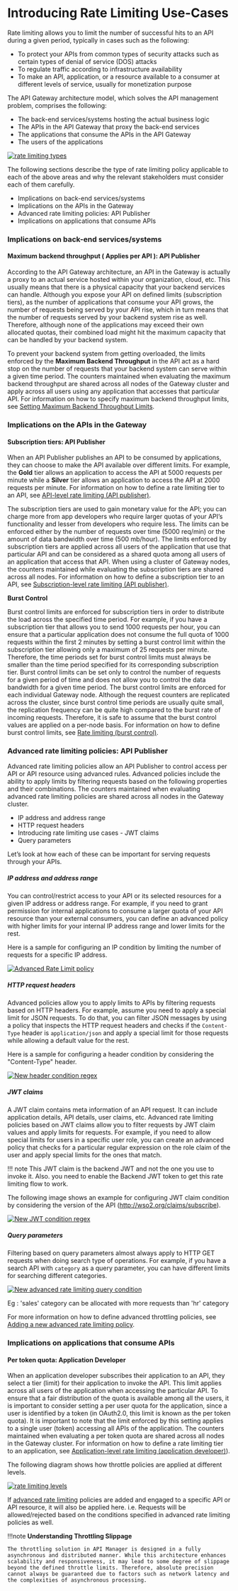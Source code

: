 # Introducing Rate Limiting Use-Cases

Rate limiting allows you to limit the number of successful hits to an API during a given period, typically in cases such as the following:

-   To protect your APIs from common types of security attacks such as certain types of denial of service (DOS) attacks
-   To regulate traffic according to infrastructure availability
-   To make an API, application, or a resource available to a consumer at different levels of service, usually for monetization purpose


The API Gateway architecture model, which solves the API management problem, comprises the following:

-   The back-end services/systems hosting the actual business logic
-   The APIs in the API Gateway that proxy the back-end services
-   The applications that consume the APIs in the API Gateway
-   The users of the applications

[![rate limiting types]({{base_path}}/assets/img/learn/throttling-types.png)]({{base_path}}/assets/img/learn/throttling-types.png)

The following sections describe the type of rate limiting policy applicable to each of the above areas and why the relevant stakeholders must consider each of them carefully.

-   Implications on back-end services/systems
-   Implications on the APIs in the Gateway
-   Advanced rate limiting policies: API Publisher
-   Implications on applications that consume APIs

### Implications on back-end services/systems

#### Maximum backend throughput ( **Applies per API** ): API Publisher

According to the API Gateway architecture, an API in the Gateway is actually a proxy to an actual service hosted within your organization, cloud, etc. This usually means that there is a physical capacity that your backend services can handle. Although you expose your API on defined limits (subscription tiers), as the number of applications that consume your API grows, the number of requests being served by your API rise, which in turn means that the number of requests served by your backend system rise as well. Therefore, although none of the applications may exceed their own allocated quotas, their combined load might hit the maximum capacity that can be handled by your backend system.

To prevent your backend system from getting overloaded, the limits enforced by the **Maximum Backend Throughput** in the API act as a hard stop on the number of requests that your backend system can serve within a given time period. The counters maintained when evaluating the maximum backend throughput are shared across all nodes of the Gateway cluster and apply across all users using any application that accesses that particular API. For information on how to specify maximum backend throughput limits, see [Setting Maximum Backend Throughput Limits]({{base_path}}/design/rate-limiting/setting-maximum-backend-throughput-limits).

### Implications on the APIs in the Gateway

#### Subscription tiers: API Publisher

When an API Publisher publishes an API to be consumed by applications, they can choose to make the API available over different limits. For example, the **Gold** tier allows an application to access the API at 5000 requests per minute while a **Silver** tier allows an application to access the API at 2000 requests per minute. For information on how to define a rate limiting tier to an API, see [API-level rate limiting (API publisher)]({{base_path}}/design/rate-limiting/setting-throttling-limits/#subscription-level-throttling-api-publisher).

The subscription tiers are used to gain monetary value for the API; you can charge more from app developers who require larger quotas of your API’s functionality and lesser from developers who require less. The limits can be enforced either by the number of requests over time (5000 req/min) or the amount of data bandwidth over time (500 mb/hour). The limits enforced by subscription tiers are applied across all users of the application that use that particular API and can be considered as a shared quota among all users of an application that access that API. When using a cluster of Gateway nodes, the counters maintained while evaluating the subscription tiers are shared across all nodes. For information on how to define a subscription tier to an API, see [Subscription-level rate limiting (API publisher)]({{base_path}}/design/rate-limiting/setting-throttling-limits/#subscription-level-throttling-api-subscriber).

**Burst Control**

Burst control limits are enforced for subscription tiers in order to distribute the load across the specified time period. For example, if you have a subscription tier that allows you to send 1000 requests per hour, you can ensure that a particular application does not consume the full quota of 1000 requests within the first 2 minutes by setting a burst control limit within the subscription tier allowing only a maximum of 25 requests per minute. Therefore, the time periods set for burst control limits must always be smaller than the time period specified for its corresponding subscription tier. Burst control limits can be set only to control the number of requests for a given period of time and does not allow you to control the data bandwidth for a given time period. The burst control limits are enforced for each individual Gateway node. Although the request counters are replicated across the cluster, since burst control time periods are usually quite small, the replication frequency can be quite high compared to the burst rate of incoming requests. Therefore, it is safe to assume that the burst control values are applied on a per-node basis. For information on how to define burst control limits, see [Rate limiting (burst control)]({{base_path}}/design/rate-limiting/setting-throttling-limits/#rate-limiting-burst-control).

### Advanced rate limiting policies: API Publisher

Advanced rate limiting policies allow an API Publisher to control access per API or API resource using advanced rules. Advanced policies include the ability to apply limits by filtering requests based on the following properties and their combinations. The counters maintained when evaluating advanced rate limiting policies are shared across all nodes in the Gateway cluster.

-   IP address and address range
-   HTTP request headers
-   Introducing rate limiting use cases - JWT claims
-   Query parameters

Let’s look at how each of these can be important for serving requests through your APIs.

##### IP address and address range

You can control/restrict access to your API or its selected resources for a given IP address or address range. For example, if you need to grant permission for internal applications to consume a larger quota of your API resource than your external consumers, you can define an advanced policy with higher limits for your internal IP address range and lower limits for the rest. 

Here is a sample for configuring an IP condition by limiting the number of requests for a specific IP address.

[![Advanced Rate Limit policy]({{base_path}}/assets/img/learn/new-allow-specific-ip.png)]({{base_path}}/assets/img/learn/new-allow-specific-ip.png)

##### HTTP request headers

Advanced policies allow you to apply limits to APIs by filtering requests based on HTTP headers. For example, assume you need to apply a special limit for JSON requests. To do that, you can filter JSON messages by using a policy that inspects the HTTP request headers and checks if the `Content-Type` header is `application/json` and apply a special limit for those requests while allowing a default value for the rest.

Here is a sample for configuring a header condition by considering the "Content-Type" header.

[![New header condition regex]({{base_path}}/assets/img/learn/new-header-condition-regex.png)]({{base_path}}/assets/img/learn/new-header-condition-regex.png)

##### JWT claims

A JWT claim contains meta information of an API request. It can include application details, API details, user claims, etc. Advanced rate limiting policies based on JWT claims allow you to filter requests by JWT claim values and apply limits for requests. For example, if you need to allow special limits for users in a specific user role, you can create an advanced policy that checks for a particular regular expression on the role claim of the user and apply special limits for the ones that match.

!!! note
    This JWT claim is the backend JWT and not the one you use to invoke it. Also. you need to enable the Backend JWT token to get this rate limiting flow to work.

The following image shows an example for configuring JWT claim condition by considering the version of the API (http://wso2.org/claims/subscribe).

[![New JWT condition regex]({{base_path}}/assets/img/learn/new-jwt-condition-regex.png)]({{base_path}}/assets/img/learn/new-jwt-condition-regex.png)
##### Query parameters

Filtering based on query parameters almost always apply to HTTP GET requests when doing search type of operations. For example, if you have a search API with `category` as a query parameter, you can have different limits for searching different categories.

[![New advanced rate limiting query condition]({{base_path}}/assets/img/learn/new-advanced-throttling-query-conidtion.png)]({{base_path}}/assets/img/learn/new-advanced-throttling-query-conidtion.png)

Eg : 'sales' category can be allocated with more requests than 'hr' category

For more information on how to define advanced throttling policies, see [Adding a new advanced rate limiting policy]({{base_path}}/design/rate-limiting/adding-new-throttling-policies/#adding-a-new-advanced-rate-limiting-policy).

### Implications on applications that consume APIs

#### Per token quota: Application Developer

When an application developer subscribes their application to an API, they select a tier (limit) for their application to invoke the API. This limit applies across all users of the application when accessing the particular API. To ensure that a fair distribution of the quota is available among all the users, it is important to consider setting a per user quota for the application, since a user is identified by a token (in OAuth2.0, this limit is known as the per token quota). It is important to note that the limit enforced by this setting applies to a single user (token) accessing all APIs of the application. The counters maintained when evaluating a per token quota are shared across all nodes in the Gateway cluster. For information on how to define a rate limiting tier to an application, see [Application-level rate limiting (application developer)]({{base_path}}/design/rate-limiting/setting-throttling-limits/#application-level-throttling-application-developer)).


The following diagram shows how throttle policies are applied at different levels.


[![rate limiting levels]({{base_path}}/assets/img/learn/throttling-levels.png)]({{base_path}}/assets/img/learn/throttling-levels.png)

If [advanced rate limiting](#advanced-throttling-policies-api-publisher) policies are added and engaged to a specific API or API resource, it will also be applied here. i.e. Requests will be allowed/rejected based on the conditions specified in advanced rate limiting policies as well.

!!!note
    **Understanding Throttling Slippage**

    The throttling solution in API Manager is designed in a fully asynchronous and distributed manner. While this architecture enhances scalability and responsiveness, it may lead to some degree of slippage beyond the defined throttle limits. Therefore, absolute precision cannot always be guaranteed due to factors such as network latency and the complexities of asynchronous processing.
